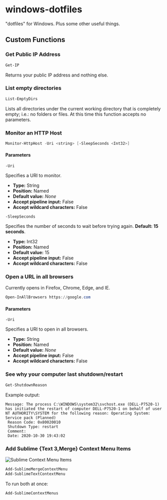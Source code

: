 # windows-dotfiles

"dotfiles" for Windows. Plus some other useful things.

## Custom Functions

### Get Public IP Address

```powershell
Get-IP
```

Returns your public IP address and nothing else.

### List empty directories

```powershell
List-EmptyDirs
```

Lists all directories under the current working directory that is
completely empty; i.e.: no folders or files. At this time this function
accepts no parameters.

### Monitor an HTTP Host

```powershell
Monitor-HttpHost -Uri <string> [-SleepSeconds <Int32>]
```

#### Parameters

`-Uri`

Specifies a URI to monitor.

* **Type:** String
* **Position:** Named
* **Default value:** *None*
* **Accept pipeline input:** False
* **Accept wildcard characters:** False

`-SleepSeconds`

Specifies the number of seconds to wait before trying again. **Default:
15 seconds**.

* **Type:** Int32
* **Position:** Named
* **Default value:** 15
* **Accept pipeline input:** False
* **Accept wildcard characters:** False

### Open a URL in all browsers

Currently opens in Firefox, Chrome, Edge, and IE.

```powershell
Open-InAllBrowsers https://google.com
```

#### Parameters

`-Uri`

Specifies a URI to open in all browsers.

* **Type:** String
* **Position:** Named
* **Default value:** *None*
* **Accept pipeline input:** False
* **Accept wildcard characters:** False

### See why your computer last shutdown/restart

```powershell
Get-ShutdownReason
```

Example output:
```
Message: The process C:\WINDOWS\system32\svchost.exe (DELL-P7520-1) has initiated the restart of computer DELL-P7520-1 on behalf of user NT AUTHORITY\SYSTEM for the following reason: Operating System: Service pack (Planned)
 Reason Code: 0x80020010
 Shutdown Type: restart
 Comment:
 Date: 2020-10-30 19:43:02
```

### Add Sublime {Text 3,Merge} Context Menu Items

![Sublime Context Menu Items](https://drop.jrgnsn.net/oqlX.png)

```powershell
Add-SublimeMergeContextMenu
Add-SublimeTextContextMenu
```

To run both at once:

```powershell
Add-SublimeContextMenus
```

